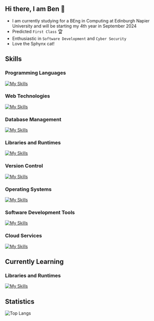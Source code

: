 ## Hi there, I am Ben 👋

- I am currently studying for a BEng in Computing at Edinburgh Napier University and will be starting my 4th year in September 2024
- Predicted `First Class` :trophy:
- Enthusiastic in `Software Development` and `Cyber Security`
- Love the Sphynx cat!

## Skills

### Programming Languages
[![My Skills](https://skillicons.dev/icons?i=c,cpp,cs,java,py,haskell,bash)](https://skillicons.dev)


### Web Technologies
[![My Skills](https://skillicons.dev/icons?i=html,css,js,ts,flask,django)](https://skillicons.dev)


### Database Management
[![My Skills](https://skillicons.dev/icons?i=mysql,postgres,sqlite,mongodb)](https://skillicons.dev)


### Libraries and Runtimes
[![My Skills](https://skillicons.dev/icons?i=jquery,nodejs,bootstrap,firebase,matlab)](https://skillicons.dev)


### Version Control
[![My Skills](https://skillicons.dev/icons?i=git)](https://skillicons.dev)


### Operating Systems
[![My Skills](https://skillicons.dev/icons?i=windows,linux)](https://skillicons.dev)


### Software Development Tools
[![My Skills](https://skillicons.dev/icons?i=visualstudio,androidstudio,eclipse)](https://skillicons.dev)


### Cloud Services
[![My Skills](https://skillicons.dev/icons?i=aws,azure,docker)](https://skillicons.dev)


## Currently Learning
### Libraries and Runtimes
[![My Skills](https://skillicons.dev/icons?i=react,nextjs)](https://skillicons.dev)


## Statistics
![Top Langs](https://github-readme-stats.vercel.app/api/top-langs/?username=benbhoy1888&layout=compact)


<!--
**Benbhoy1888/Benbhoy1888** is a ✨ _special_ ✨ repository because its `README.md` (this file) appears on your GitHub profile.

Here are some ideas to get you started:

- 🔭 I’m currently working on ...
- 🌱 I’m currently learning ...
- 👯 I’m looking to collaborate on ...
- 🤔 I’m looking for help with ...
- 💬 Ask me about ...
- 📫 How to reach me: ...
- 😄 Pronouns: ...
- ⚡ Fun fact: .
-->
